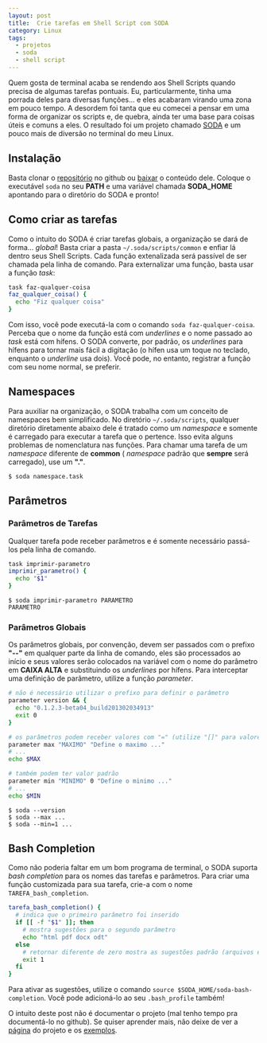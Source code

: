 ```yaml
---
layout: post
title:  Crie tarefas em Shell Script com SODA
category: Linux
tags:
  - projetos
  - soda
  - shell script
---
```


Quem gosta de terminal acaba se rendendo aos Shell Scripts quando precisa de algumas tarefas
pontuais. Eu, particularmente, tinha uma porrada deles para diversas funções... e eles acabaram
virando uma zona em pouco tempo. A desordem foi tanta que eu comecei a pensar em uma forma de
organizar os scripts e, de quebra, ainda ter uma base para coisas úteis e comuns a eles. O resultado
foi um projeto chamado [SODA][] e um pouco mais de diversão no terminal do meu Linux.

## Instalação

Basta clonar o [repositório][soda] no github ou [baixar][soda_download] o conteúdo dele. Coloque o
executável `soda` no seu **PATH** e uma variável chamada **SODA_HOME** apontando para o diretório do
SODA e pronto!

## Como criar as tarefas

Como o intuito do SODA é criar tarefas globais, a organização se dará de forma... *global*! Basta
criar a pasta `~/.soda/scripts/common` e enfiar lá dentro seus Shell Scripts. Cada função
extenalizada será passível de ser chamada pela linha de comando. Para externalizar uma função, basta
usar a função *task*:

~~~sh
task faz-qualquer-coisa
faz_qualquer_coisa() {
  echo "Fiz qualquer coisa"
}
~~~

Com isso, você pode executá-la com o comando `soda faz-qualquer-coisa`. Perceba que o nome da função
está com *underlines* e o nome passado ao *task* está com hífens. O SODA converte, por padrão, os
*underlines* para hífens para tornar mais fácil a digitação (o hífen usa um toque no teclado,
enquanto o *underline* usa dois). Você pode, no entanto, registrar a função com seu nome normal, se
preferir.

## Namespaces

Para auxiliar na organização, o SODA trabalha com um conceito de namespaces bem simplificado. No
diretório `~/.soda/scripts`, qualquer diretório diretamente abaixo dele é tratado como um
*namespace* e somente é carregado para executar a tarefa que o pertence. Isso evita alguns problemas
de nomenclatura nas funções. Para chamar uma tarefa de um *namespace* diferente de **common** (
*namespace* padrão que **sempre** será carregado), use um **"."**.

    $ soda namespace.task

## Parâmetros

### Parâmetros de Tarefas

Qualquer tarefa pode receber parâmetros e é somente necessário passá-los pela linha de comando.

~~~sh
task imprimir-parametro
imprimir_parametro() {
  echo "$1"
}
~~~

    $ soda imprimir-parametro PARAMETRO
    PARAMETRO

### Parâmetros Globais

Os parâmetros globais, por convenção, devem ser passados com o prefixo **"--"** em qualquer parte da
linha de comando, eles são processados ao início e seus valores serão colocados na variável com o
nome do parâmetro em **CAIXA ALTA** e substituindo os *underlines* por hífens. Para interceptar uma
definição de parâmetro, utilize a função *parameter*.

~~~sh
# não é necessário utilizar o prefixo para definir o parâmetro
parameter version && {
  echo "0.1.2.3-beta04_build201302034913"
  exit 0
}

# os parâmetros podem receber valores com "=" (utilize "[]" para valores opcionais)
parameter max "MAXIMO" "Define o maximo ..."
# ...
echo $MAX

# também podem ter valor padrão
parameter min "MINIMO" 0 "Define o minimo ..."
# ...
echo $MIN
~~~

    $ soda --version
    $ soda --max ...
    $ soda --min=1 ...

## Bash Completion

Como não poderia faltar em um bom programa de terminal, o SODA suporta *bash completion* para os
nomes das tarefas e parâmetros. Para criar uma função customizada para sua tarefa, crie-a com o nome
`TAREFA_bash_completion`.

~~~sh
tarefa_bash_completion() {
  # indica que o primeiro parâmetro foi inserido
  if [[ -f "$1" ]]; then
    # mostra sugestões para o segundo parâmetro
    echo "html pdf docx odt"
  else
    # retornar diferente de zero mostra as sugestões padrão (arquivos e diretórios)
    exit 1
  fi
}
~~~

Para ativar as sugestões, utilize o comando `source $SODA_HOME/soda-bash-completion`. Você pode
adicioná-lo ao seu `.bash_profile` também!

O intuito deste post não é documentar o projeto (mal tenho tempo pra documentá-lo no github). Se
quiser aprender mais, não deixe de ver a [página][soda] do projeto e os [exemplos][soda_examples].

[soda]: <https://github.com/ataxexe/soda>
[soda_download]: <https://github.com/ataxexe/soda/archive/master.zip>
[soda_examples]: <https://github.com/ataxexe/soda/tree/master/examples>
